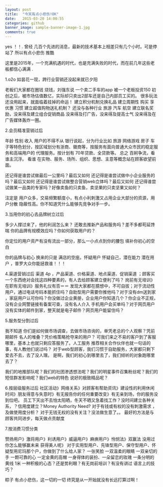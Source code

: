 ```yaml
---
layout: post
title:  "今天有点小悲伤!OK"
date:   2015-03-20 14:00:55
categories: github
banner_image: sample-banner-image-1.jpg
comments: true
---
```

yes ！！. 曾经 几百个先进的消息，最新的技术基本上相差只有几个小时。可是停站了 所以有点小悲伤 推酷

这里是2015年，一个充满机遇的时代，也是充满失败的时代，而在前几年这些老板都信心满满 .

1.o2o 如昙花一现，跨行业营销还没起来就已夕阳

老板们大家都在圈钱 烧钱，刘强东说 一个卖二手车的app 被一个老板投资150 初创之后，被市场估值数亿，实际却只卖出2部车还是自己内部员工买的。
很多玩法还没用起来，就面临着挂掉的命运！
建立积分机制兑换礼品
建立周期性 购买 享优惠 习惯
建立超值购物送礼机制？
还没与各种行业 旅游 汽车 航空 建立联名奖励，没来得及建立组合促销商品
没来得及打广告，没来得及提高士气
没来得及在广告媒体轰炸一圈。

2.会员精准营销过后

年龄 性别 收入
用户的不得不从 银行说起，分为行业比如 旅游 网络游戏 房子 车子等特色划分，按区域划分有浙商、徽商等，按服务有面向普通大众市民的稳定服务和高端用户的 代理服务。按计划有 70年贷款、全贷款等。
总之 百舸争流，看谁主沉浮。 看谁 在实物、服务、场所、组织、思想、主意等概念站在顾客欲望前面。

还记得是谁尝试做最后一公里吗？最后又如何
还记得是谁尝试做中小企业服务的吗？最后又如何 
还记得是谁尝试做整合营销web立体吗？最后又如何
还记得谁尝试做某一品类的专家吗？好像卖鱼的只卖鱼，卖坚果的只卖坚果又如何？

注定是 用户众多，交易频繁额度小，有点小利刺激又占用企业大部分的资源，用户分散 隐蔽性高。你不知道凭什么能够先竞争对手一步。
 
3.当用你的初心去品牌树立过后

多少人撑过来了，他的利润怎么来？
还敢去推新产品和服务吗？差不多都苟延馋喘
你的品牌有规模效应吗？你如何获取用户的？

你定位的用户资产有没有流出一部分，那么一小点点到你的腰包 填补你初心的空白

你的品牌与初心 换来的只是 满店的空座。怀疑用户 怀疑自己，潜在能力 潜在用户 ，普罗大众你能拯救谁！！！

4.渠道营销过后
渠道 4p ，产品渠道、价格渠道、地点渠道、促销渠道 ；顾客买一个东西绝对会找这四种要素的，有人去给顾客建立便利了吗？
岗前有无培训》在职有无培训》服务礼仪有否＝＝
发现大家都在臆想中，不可自拔；对于流动性用户，通过电话号码本能抓住吗？自助型用户需要你推他吗？对于没有dm送到家 ，家庭用户认可你吗？你没做过企业黄册，企业用户你知道几个？你企业不正规，没有企业网警链接有备案可查，没有名人介入 手机用户会买单吗？对于网页用户 没有实体的邮件到家，整天就是电子邮件？网页用户能留住吗？ 

5.服务型分割过后

我不知道 你们是如何做市场调查，去做市场咨询的，单凭老总的个人观察？凭前期邮件 名人的堆叠？凭价格策略抢夺来的用户？
可我们来之不易的客户到了客服哪里，基本上也就只剩应答服务了。人工服务 推荐相关合作伙伴也就一句话的事，有人教他们说过吗？ 对于web型顾客，我们习惯于自助服务，大家都只剩下爱去不去，去了没人理。
是啊，我们的初心到哪里去了，我们倾听的对象跑哪里去了？

我们的地推部队呢？我们的社团渗透想法呢？我们的明星事件召集粉丝呢？我们的短信群发影响呢？我们web的特色 说好的极致精品呢？

6.按层级服务过后
社区活动》网络关系》对顾客有帮助资讯》建设性的利用休闲时间》朋友得意与失意时》有无报告你的任何重要改变》有无亲到场，你的服务没到位吧。
员工下天出不去怕太阳晒，冬天不晒又急着找工作？没时间建立各种关系，？信用度建立？Money Authority Need? 对于有钱或有权的没有刺激需求 ，及做使用度分析？ 对于无钱无权的没有关注？没法做生意了。。
最好的方法是与顾客共同进步，每天做点贡献度

7.按消费习惯分类

赞扬用户》激将用户》利诱用户》威逼用户》麻痹用户》怜悯法》双赢法 没用过你怎么能够赢未来 获得美人呢》 
对于实用型用户、先锋型用户、保守型用户、怀疑型用尼玛那个户，你做到了什么给人家？
一张笑脸
一双温柔的眼睛
一双亲切的手
一颗可靠的心
一定金黄的高帽
一身得体的装扮、一朵留恋的玫瑰
一条分明的黄线 1米
一种积极的心态？还是势利眼？有无岗前培训？有没有讲过 语言上的技巧？

 粽子 有点小悲伤，这一切的一切 终究是从一开始就没有长远打算过啊！
